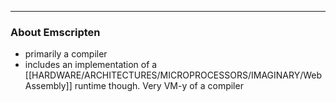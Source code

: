 
---

### About Emscripten

- primarily a compiler
- includes an implementation of a [[HARDWARE/ARCHITECTURES/MICROPROCESSORS/IMAGINARY/WebAssembly]] runtime though. Very VM-y of a compiler
